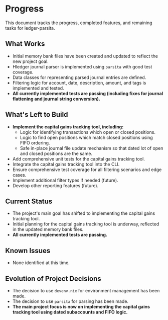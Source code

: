 # Progress

This document tracks the progress, completed features, and remaining tasks for ledger-parsita.

## What Works

- Initial memory bank files have been created and updated to reflect the new project goal.
- Hledger journal parser is implemented using `parsita` with good test coverage.
- Data classes for representing parsed journal entries are defined.
- Filtering logic for account, date, description, amount, and tags is implemented and tested.
- **All currently implemented tests are passing (including fixes for journal flattening and journal string conversion).**

## What's Left to Build

- **Implement the capital gains tracking tool, including:**
    - Logic for identifying transactions which open or closed positions.
    - Logic to find open positions which match closed positions using FIFO ordering.
    - Safe in-place journal file update mechanism so that dated lot of open and closed positions are the same.
- Add comprehensive unit tests for the capital gains tracking tool.
- Integrate the capital gains tracking tool into the CLI.
- Ensure comprehensive test coverage for all filtering scenarios and edge cases.
- Implement additional filter types if needed (future).
- Develop other reporting features (future).

## Current Status

- The project's main goal has shifted to implementing the capital gains tracking tool.
- Initial planning for the capital gains tracking tool is underway, reflected in the updated memory bank files.
- **All currently implemented tests are passing.**

## Known Issues

- None identified at this time.

## Evolution of Project Decisions

- The decision to use `devenv.nix` for environment management has been made.
- The decision to use `parsita` for parsing has been made.
- **The main project focus is now on implementing the capital gains tracking tool using dated subaccounts and FIFO logic.**
